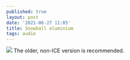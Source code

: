```yaml
---
published: true
layout: post
date: '2021-06-27 11:05'
title: Snowball aluminium
tags: audio 
---
```

<img src="https://images.weserv.nl/?url=https://i.imgur.com/pDueCW6.png#anapH3OfgO8WFZC" style="mix-blend-mode: multiply; margin-top: -60px;">  
The older, non-ICE version is recommended.